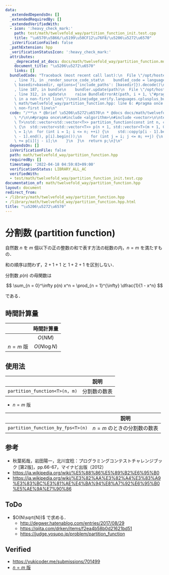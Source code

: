 ```yaml
---
data:
  _extendedDependsOn: []
  _extendedRequiredBy: []
  _extendedVerifiedWith:
  - icon: ':heavy_check_mark:'
    path: test/math/twelvefold_way/partition_function_init.test.cpp
    title: "\u6570\u5B66/\u5199\u50CF12\u76F8/\u5206\u5272\u6570"
  _isVerificationFailed: false
  _pathExtension: hpp
  _verificationStatusIcon: ':heavy_check_mark:'
  attributes:
    _deprecated_at_docs: docs/math/twelvefold_way/partition_function.md
    document_title: "\u5206\u5272\u6570"
    links: []
  bundledCode: "Traceback (most recent call last):\n  File \"/opt/hostedtoolcache/Python/3.10.5/x64/lib/python3.10/site-packages/onlinejudge_verify/documentation/build.py\"\
    , line 71, in _render_source_code_stat\n    bundled_code = language.bundle(stat.path,\
    \ basedir=basedir, options={'include_paths': [basedir]}).decode()\n  File \"/opt/hostedtoolcache/Python/3.10.5/x64/lib/python3.10/site-packages/onlinejudge_verify/languages/cplusplus.py\"\
    , line 187, in bundle\n    bundler.update(path)\n  File \"/opt/hostedtoolcache/Python/3.10.5/x64/lib/python3.10/site-packages/onlinejudge_verify/languages/cplusplus_bundle.py\"\
    , line 312, in update\n    raise BundleErrorAt(path, i + 1, \"#pragma once found\
    \ in a non-first line\")\nonlinejudge_verify.languages.cplusplus_bundle.BundleErrorAt:\
    \ math/twelvefold_way/partition_function.hpp: line 6: #pragma once found in a\
    \ non-first line\n"
  code: "/**\n * @brief \u5206\u5272\u6570\n * @docs docs/math/twelvefold_way/partition_function.md\n\
    \ */\n\n#pragma once\n#include <algorithm>\n#include <vector>\n\ntemplate <typename\
    \ T>\nstd::vector<std::vector<T>> partition_function(const int n, const int m)\
    \ {\n  std::vector<std::vector<T>> p(n + 1, std::vector<T>(m + 1, 0));\n  p[0][0]\
    \ = 1;\n  for (int i = 1; i <= n; ++i) {\n    std::copy(p[i - 1].begin(), p[i\
    \ - 1].end(), p[i].begin());\n    for (int j = i; j <= m; ++j) {\n      p[i][j]\
    \ += p[i][j - i];\n    }\n  }\n  return p;\n}\n"
  dependsOn: []
  isVerificationFile: false
  path: math/twelvefold_way/partition_function.hpp
  requiredBy: []
  timestamp: '2022-04-18 04:59:03+09:00'
  verificationStatus: LIBRARY_ALL_AC
  verifiedWith:
  - test/math/twelvefold_way/partition_function_init.test.cpp
documentation_of: math/twelvefold_way/partition_function.hpp
layout: document
redirect_from:
- /library/math/twelvefold_way/partition_function.hpp
- /library/math/twelvefold_way/partition_function.hpp.html
title: "\u5206\u5272\u6570"
---
```

# 分割数 (partition function)

自然数 $n$ を $m$ 個以下の正の整数の和で表す方法の総数の内，$n = m$ を満たすもの．

和の順序は問わず，$2 + 1 + 1$ と $1 + 2 + 1$ を区別しない．

分割数 $p(n)$ の母関数は

$$
  \sum_{n = 0}^\infty p(n) x^n = \prod_{n = 1}^{\infty} \dfrac{1}{1 - x^n}
$$

である．


## 時間計算量

||時間計算量|
|:--:|:--:|
||$O(NM)$|
|$n = m$ 版|$O(N\log{N})$|


## 使用法

||説明|
|:--:|:--:|
|`partition_function<T>(n, m)`|分割数の数表|

- $n = m$ 版

||説明|
|:--:|:--:|
|`partition_function_by_fps<T>(n)`|$n = m$ のときの分割数の数表|


## 参考

- 秋葉拓哉，岩田陽一，北川宜稔：プログラミングコンテストチャレンジブック \[第2版\]，pp.66-67，マイナビ出版（2012）
- https://ja.wikipedia.org/wiki/%E5%88%86%E5%89%B2%E6%95%B0
- https://ja.wikipedia.org/wiki/%E3%82%AA%E3%82%A4%E3%83%A9%E3%83%BC%E3%81%AE%E4%BA%94%E8%A7%92%E6%95%B0%E5%AE%9A%E7%90%86


## ToDo

- $O(N\sqrt{N})$ で求める．
  - http://degwer.hatenablog.com/entries/2017/08/29
  - https://qiita.com/drken/items/f2ea4b58b0d21621bd51
  - https://judge.yosupo.jp/problem/partition_function


## Verified

- https://yukicoder.me/submissions/701499
- [$n = m$ 版](https://judge.yosupo.jp/submission/3791)
